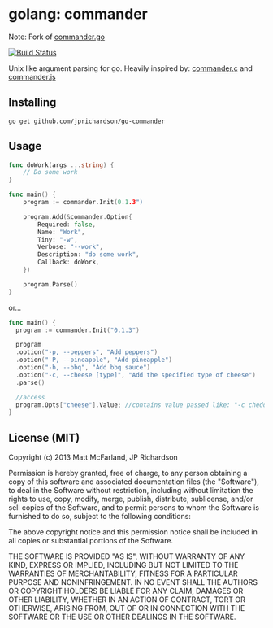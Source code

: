 golang: commander 
=================

Note: Fork of [commander.go](https://github.com/vanetix/commander.go)

[![Build Status](https://travis-ci.org/jprichardson/go-commander.png?branch=master)](https://travis-ci.org/jprichardson/go-commander)

Unix like argument parsing for go. Heavily inspired by: [commander.c](https://github.com/visionmedia/commander.c) and [commander.js](https://github.com/visionmedia/commander.js)


Installing
----------

    go get github.com/jprichardson/go-commander


Usage
-----

```go
func doWork(args ...string) {
	// Do some work
}

func main() {
	program := commander.Init(0.1.3")

	program.Add(&commander.Option{
	    Required: false,
	    Name: "Work",
	    Tiny: "-w",
	    Verbose: "--work",
	    Description: "do some work",
	    Callback: doWork,
	})

	program.Parse()
}
```

or...

```go
func main() {
  program := commander.Init("0.1.3")

  program
  .option("-p, --peppers", "Add peppers")
  .option("-P, --pineapple", "Add pineapple")
  .option("-b, --bbq", "Add bbq sauce")
  .option("-c, --cheese [type]", "Add the specified type of cheese")
  .parse()

  //access
  program.Opts["cheese"].Value; //contains value passed like: "-c cheddar" or "--cheese cheddar" 
}
```



License (MIT)
-------------
Copyright (c) 2013 Matt McFarland, JP Richardson


Permission is hereby granted, free of charge, to any person obtaining a copy of this software and associated documentation files (the "Software"), to deal in the Software without restriction, including without limitation the rights to use, copy, modify, merge, publish, distribute, sublicense, and/or sell copies of the Software, and to permit persons to whom the Software is furnished to do so, subject to the following conditions:

The above copyright notice and this permission notice shall be included in all copies or substantial portions of the Software.

THE SOFTWARE IS PROVIDED "AS IS", WITHOUT WARRANTY OF ANY KIND, EXPRESS OR IMPLIED, INCLUDING BUT NOT LIMITED TO THE WARRANTIES OF MERCHANTABILITY, FITNESS FOR A PARTICULAR PURPOSE AND NONINFRINGEMENT. IN NO EVENT SHALL THE AUTHORS OR COPYRIGHT HOLDERS BE LIABLE FOR ANY CLAIM, DAMAGES OR OTHER LIABILITY, WHETHER IN AN ACTION OF CONTRACT, TORT OR OTHERWISE, ARISING FROM, OUT OF OR IN CONNECTION WITH THE SOFTWARE OR THE USE OR OTHER DEALINGS IN THE SOFTWARE.
